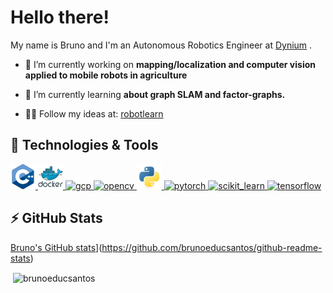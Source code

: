 
# Hello there!

My name is Bruno and I'm an Autonomous Robotics Engineer at [Dynium](https://dynium.ai/) .

- 🔭 I’m currently working on **mapping/localization and computer vision applied to mobile robots in agriculture**

- 🌱 I’m currently learning **about graph SLAM and factor-graphs.**

- 👨‍💻 Follow my ideas at: [robotlearn](https://brunoeducsantos.github.io/robotlearn/)

## 🔧 Technologies & Tools

<p align="left"> <a href="https://www.w3schools.com/cpp/" target="_blank"> <img src="https://raw.githubusercontent.com/devicons/devicon/master/icons/cplusplus/cplusplus-original.svg" alt="cplusplus" width="40" height="40"/> </a> <a href="https://www.docker.com/" target="_blank"> <img src="https://raw.githubusercontent.com/devicons/devicon/master/icons/docker/docker-original-wordmark.svg" alt="docker" width="40" height="40"/> </a> <a href="https://cloud.google.com" target="_blank"> <img src="https://www.vectorlogo.zone/logos/google_cloud/google_cloud-icon.svg" alt="gcp" width="40" height="40"/> </a> <a href="https://opencv.org/" target="_blank"> <img src="https://www.vectorlogo.zone/logos/opencv/opencv-icon.svg" alt="opencv" width="40" height="40"/> </a> <a href="https://www.python.org" target="_blank"> <img src="https://raw.githubusercontent.com/devicons/devicon/master/icons/python/python-original.svg" alt="python" width="40" height="40"/> </a> <a href="https://pytorch.org/" target="_blank"> <img src="https://www.vectorlogo.zone/logos/pytorch/pytorch-icon.svg" alt="pytorch" width="40" height="40"/> </a> <a href="https://scikit-learn.org/" target="_blank"> <img src="https://upload.wikimedia.org/wikipedia/commons/0/05/Scikit_learn_logo_small.svg" alt="scikit_learn" width="40" height="40"/> </a> <a href="https://www.tensorflow.org" target="_blank"> <img src="https://www.vectorlogo.zone/logos/tensorflow/tensorflow-icon.svg" alt="tensorflow" width="40" height="40"/> </a> </p>

## ⚡ GitHub Stats

[Bruno's GitHub stats](https://github-readme-stats.vercel.app/api?username=brunoeducsantos)](https://github.com/brunoeducsantos/github-readme-stats)

<p>&nbsp;<img align="center" src="https://github-readme-stats.vercel.app/api?username=brunoeducsantos&show_icons=true&locale=en" alt="brunoeducsantos" /></p>
